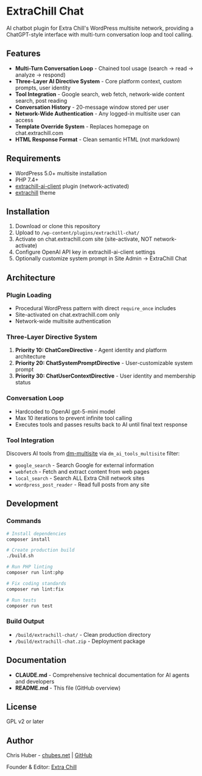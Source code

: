 # ExtraChill Chat

AI chatbot plugin for Extra Chill's WordPress multisite network, providing a ChatGPT-style interface with multi-turn conversation loop and tool calling.

## Features

- **Multi-Turn Conversation Loop** - Chained tool usage (search → read → analyze → respond)
- **Three-Layer AI Directive System** - Core platform context, custom prompts, user identity
- **Tool Integration** - Google search, web fetch, network-wide content search, post reading
- **Conversation History** - 20-message window stored per user
- **Network-Wide Authentication** - Any logged-in multisite user can access
- **Template Override System** - Replaces homepage on chat.extrachill.com
- **HTML Response Format** - Clean semantic HTML (not markdown)

## Requirements

- WordPress 5.0+ multisite installation
- PHP 7.4+
- [extrachill-ai-client](https://github.com/Extra-Chill/extrachill-ai-client) plugin (network-activated)
- [extrachill](https://github.com/Extra-Chill/extrachill) theme

## Installation

1. Download or clone this repository
2. Upload to `/wp-content/plugins/extrachill-chat/`
3. Activate on chat.extrachill.com site (site-activate, NOT network-activate)
4. Configure OpenAI API key in extrachill-ai-client settings
5. Optionally customize system prompt in Site Admin → ExtraChill Chat

## Architecture

### Plugin Loading
- Procedural WordPress pattern with direct `require_once` includes
- Site-activated on chat.extrachill.com only
- Network-wide multisite authentication

### Three-Layer Directive System
1. **Priority 10: ChatCoreDirective** - Agent identity and platform architecture
2. **Priority 20: ChatSystemPromptDirective** - User-customizable system prompt
3. **Priority 30: ChatUserContextDirective** - User identity and membership status

### Conversation Loop
- Hardcoded to OpenAI gpt-5-mini model
- Max 10 iterations to prevent infinite tool calling
- Executes tools and passes results back to AI until final text response

### Tool Integration
Discovers AI tools from [dm-multisite](https://github.com/Extra-Chill/dm-multisite) via `dm_ai_tools_multisite` filter:
- `google_search` - Search Google for external information
- `webfetch` - Fetch and extract content from web pages
- `local_search` - Search ALL Extra Chill network sites
- `wordpress_post_reader` - Read full posts from any site

## Development

### Commands
```bash
# Install dependencies
composer install

# Create production build
./build.sh

# Run PHP linting
composer run lint:php

# Fix coding standards
composer run lint:fix

# Run tests
composer run test
```

### Build Output
- `/build/extrachill-chat/` - Clean production directory
- `/build/extrachill-chat.zip` - Deployment package

## Documentation

- **CLAUDE.md** - Comprehensive technical documentation for AI agents and developers
- **README.md** - This file (GitHub overview)

## License

GPL v2 or later

## Author

Chris Huber - [chubes.net](https://chubes.net) | [GitHub](https://github.com/chubes4)

Founder & Editor: [Extra Chill](https://extrachill.com)
